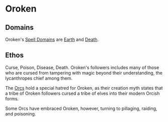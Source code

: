 # Oroken

## Domains

Oroken's [Spell Domains](../../../Magic/Spells/Spell%20Domains/{Spell%20Domains}.md) are [Earth](../../../Magic/Spells/Spell%20Domains/Earth.md) and [Death](../../../Magic/Spells/Spell%20Domains/Death.md).

## Ethos

Curse, Poison, Disease, Death. Oroken's followers includes many of those who are cursed from tampering with magic beyond their understanding, the lycanthropes chief among them.

The [Orcs](../../../Player%20Characters/Ancenstries/The%20People%20of%20Mithrinia/Orcs.md) hold a special hatred for Oroken, as their creation myth states that a tribe of Oroken followers cursed a tribe of elves into their modern Orcish forms.

Some Orcs have embraced Oroken, however, turning to pillaging, raiding, and poisoning.
